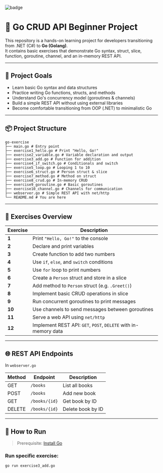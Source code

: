 ![badge](https://img.shields.io/badge/Status-Done-green.svg)

# 🧠 Go CRUD API Beginner Project

This repository is a hands-on learning project for developers transitioning from .NET (C#) to **Go (Golang)**.  
It contains basic exercises that demonstrate Go syntax, struct, slice, function, goroutine, channel, and an in-memory REST API.

---

## 📌 Project Goals

- Learn basic Go syntax and data structures
- Practice writing Go functions, structs, and methods
- Understand Go's concurrency model (goroutines & channels)
- Build a simple REST API without using external libraries
- Become comfortable transitioning from OOP (.NET) to minimalistic Go

---

## 📦 Project Structure
```text
go-exercise
├── main.go # Entry point
├── exercise1_hello.go # Print "Hello, Go!"
├── exercise2_variable.go # Variable declaration and output
├── exercise3_add.go # Function for addition
├── exercise4_if_switch.go # Conditionals and switch
├── exercise5_loop.go # Looping 1 to 10
├── exercise6_struct.go # Person struct & slice
├── exercise7_method.go # Method on struct
├── exercise8_crud.go # In-memory CRUD
├── exercise9_goroutine.go # Basic goroutines
├── exercise10_channel.go # Channels for communication
├── webserver.go # Simple REST API with net/http
└── README.md # You are here
```

---

## 🧪 Exercises Overview

| Exercise | Description |
|----------|-------------|
| **1** | Print `"Hello, Go!"` to the console |
| **2** | Declare and print variables |
| **3** | Create function to add two numbers |
| **4** | Use `if`, `else`, and `switch` conditions |
| **5** | Use `for` loop to print numbers |
| **6** | Create a `Person` struct and store in a slice |
| **7** | Add method to `Person` struct (e.g. `.Greet()`) |
| **8** | Implement basic CRUD operations in slice |
| **9** | Run concurrent goroutines to print messages |
| **10** | Use channels to send messages between goroutines |
| **11** | Serve a web API using `net/http` |
| **12** | Implement REST API: `GET`, `POST`, `DELETE` with in-memory data |

---

## 🌐 REST API Endpoints

In `webserver.go`

| Method | Endpoint       | Description              |
|--------|----------------|--------------------------|
| GET    | `/books`       | List all books           |
| POST   | `/books`       | Add new book             |
| GET    | `/books/{id}`  | Get book by ID           |
| DELETE | `/books/{id}`  | Delete book by ID        |

---

## 🚀 How to Run

> Prerequisite: [Install Go](https://go.dev/dl)

### Run specific exercise:

```bash
go run exercise3_add.go
